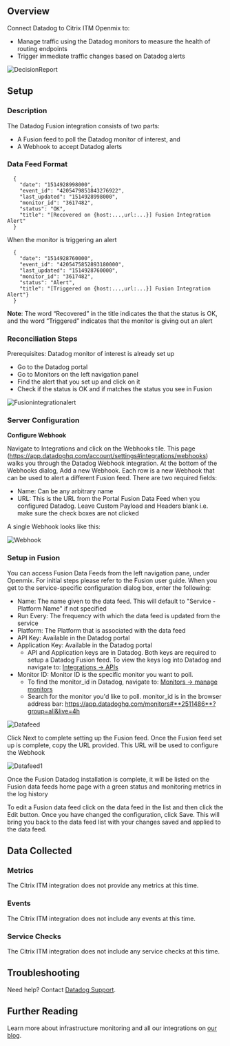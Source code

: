 ## Overview

Connect Datadog to Citrix ITM Openmix to:
* Manage traffic using the Datadog monitors to measure the health of routing endpoints
* Trigger immediate traffic changes based on Datadog alerts

![DecisionReport](https://raw.githubusercontent.com/sudhirpatamsetti/CitrixITM/master/images/DecisionReport.png)

## Setup

### Description

The Datadog Fusion integration consists of two parts: 
* A Fusion feed to poll the Datadog monitor of interest, and 
* A Webhook to accept Datadog alerts

### Data Feed Format
```
  {
    "date": "1514928998000",
    "event_id": "4205479851843276922",
    "last_updated": "1514928998000",
    "monitor_id": "3617482",
    "status": "OK",
    "title": "[Recovered on {host:...,url:...}] Fusion Integration Alert"
  }
```
When the monitor is triggering an alert
```
  {
    "date": "1514928760000",
    "event_id": "4205475852893180000",
    "last_updated": "1514928760000",
    "monitor_id": "3617482",
    "status": "Alert",
    "title": "[Triggered on {host:...,url:...}] Fusion Integration Alert"}
  }
  ```
**Note**: The word “Recovered” in the title indicates the that the status is OK, and the word “Triggered” indicates that the monitor is giving out an alert

### Reconciliation Steps
				
Prerequisites: Datadog monitor of interest is already set up
					
* Go to the Datadog portal			
* Go to Monitors on the left navigation panel				
* Find the alert that you set up and click on it					
* Check if the status is OK and if matches the status you see in Fusion

![Fusionintegrationalert](https://raw.githubusercontent.com/sudhirpatamsetti/CitrixITM/master/images/Fusionintegrationalert.png)

### Server Configuration
	
**Configure Webhook**
		
Navigate to Integrations and click on the Webhooks tile. This page (https://app.datadoghq.com/account/settings#integrations/webhooks) walks you through the Datadog Webhook integration.
At the bottom of the Webhooks dialog, Add a new Webhook.  Each row is a new Webhook that can be used to alert a different Fusion feed.  There are two required fields:

* Name: Can be any arbitrary name	
* URL: This is the URL from the Portal Fusion Data Feed when you configured Datadog. Leave Custom Payload and Headers blank i.e. make sure the check boxes are not clicked

A single Webhook looks like this:

![Webhook](https://raw.githubusercontent.com/sudhirpatamsetti/CitrixITM/master/images/Webhook.png)

### Setup in Fusion
				
You can access Fusion Data Feeds from the left navigation pane, under Openmix. For initial steps please refer to the Fusion user guide.
When you get to the service-specific configuration dialog box, enter the following:	

* Name: The name given to the data feed. This will default to "Service - Platform Name" if not specified
* Run Every: The frequency with which the data feed is updated from the service	
* Platform: The Platform that is associated with the data feed
* API Key: Available in the Datadog portal
* Application Key: Available in the Datadog portal
  * API and Application keys are in Datadog. Both keys are required to setup a Datadog Fusion feed.  To view the keys log into  Datadog and navigate to: [Integrations -> APIs](https://app.datadoghq.com/account/settings#api)
* Monitor ID:  Monitor ID is the specific monitor you want to poll. 
  * To find the monitor_id in Datadog, navigate to: [Monitors -> manage monitors](https://app.datadoghq.com/monitors/manage)
  * Search for the monitor you'd like to poll. monitor_id is in the browser address bar:   https://app.datadoghq.com/monitors#**2511486**?group=all&live=4h

![Datafeed](https://raw.githubusercontent.com/sudhirpatamsetti/CitrixITM/master/images/Datafeed.png)

Click Next to complete setting up the Fusion feed. Once the Fusion feed set up is complete, copy the URL provided. This URL will be used to configure the Webhook

![Datafeed1](https://raw.githubusercontent.com/sudhirpatamsetti/CitrixITM/master/images/Datafeed1.png)

Once the Fusion Datadog installation is complete, it will be listed on the Fusion data feeds home page with a green status and monitoring metrics in the log history

To edit a Fusion data feed click on the data feed in the list and then click the Edit button. Once you have changed the configuration, click Save. This will bring you back to the data feed list with your changes saved and applied to the data feed.

## Data Collected

### Metrics

The Citrix ITM integration does not provide any metrics at this time.

### Events

The Citrix ITM integration does not include any events at this time.

### Service Checks

The Citrix ITM integration does not include any service checks at this time.

## Troubleshooting

Need help? Contact [Datadog Support](http://docs.datadoghq.com/help/).

## Further Reading

Learn more about infrastructure monitoring and all our integrations on [our blog](https://www.datadoghq.com/blog/).

